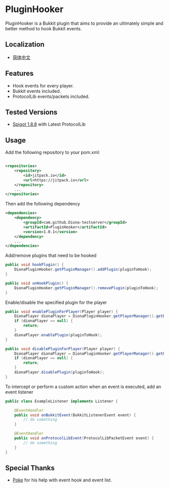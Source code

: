 # PluginHooker

PluginHooker is a Bukkit plugin that aims to provide an ultimately simple and better method to hook Bukkit events.

## Localization

* [简体中文](README_zh_CN.md)

## Features

* Hook events for every player.
* Bukkit events included.
* ProtocolLib events/packets included.

## Tested Versions

* [Spigot 1.8.8](https://hub.spigotmc.org/stash/projects/SPIGOT/repos/spigot/browse?at=refs%2Fheads%2Fversion%2F1.8.8)
  with Latest ProtocolLib

## Usage

Add the following repository to your pom.xml:

```xml

<repositories>
    <repository>
        <id>jitpack.io</id>
        <url>https://jitpack.io</url>
    </repository>
    ...
</repositories>
```

Then add the following dependency

```xml
<dependencies>
    <dependency>
        <groupId>com.github.Diona-testserver</groupId>
        <artifactId>PluginHooker</artifactId>
        <version>1.0.1</version>
    </dependency>
    ...
</dependencies>
```

Add/remove plugins that need to be hooked

```java
public void hookPlugin() {
    DionaPluginHooker.getPluginManager().addPlugin(pluginToHook);
}

public void unHookPlugin() {
    DionaPluginHooker.getPluginManager().removePlugin(pluginToHook);
}
```

Enable/disable the specified plugin for the player

```java
public void enablePluginForPlayer(Player player) {
    DionaPlayer dionaPlayer = DionaPluginHooker.getPlayerManager().getDionaPlayer(player);
    if (dionaPlayer == null) {
        return;
    }
    dionaPlayer.enablePlugin(pluginToHook);
}

public void disablePluginForPlayer(Player player) {
    DionaPlayer dionaPlayer = DionaPluginHooker.getPlayerManager().getDionaPlayer(player);
    if (dionaPlayer == null) {
        return;
    }
    dionaPlayer.disablePlugin(pluginToHook);
}
```

To intercept or perform a custom action when an event is executed, add an event listener

```java
public class ExampleListener implements Listener {

    @EventHandler
    public void onBukkitEvent(BukkitListenerEvent event) {
        // do something
    }

    @EventHandler
    public void onProtocolLibEvent(ProtocolLibPacketEvent event) {
        // do something
    }
}
```

## Special Thanks

* [Poke](https://github.com/Pokemonplatin) for his help with event hook and event list.
